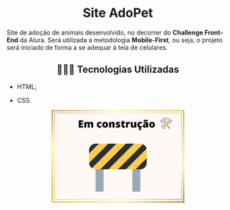 <h1 align="center"> Site AdoPet </h1>



Site de adoção de animais desenvolvido, no decorrer do **Challenge Front-End** da Alura. Será utilizada a metodologia **Mobile-First**, ou seja, o projeto será iniciado de forma a se adequar à tela de celulares.



<h2 align="center">👩🏽‍💻 Tecnologias Utilizadas</h2>   

* HTML;

* CSS.

  

<p align="center">
 <img width="60%" src="em_construcao.png">
</p>







